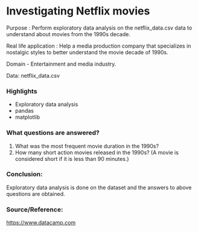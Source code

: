 # Investigating Netflix movies

Purpose : Perform exploratory data analysis on the netflix_data.csv data to understand about movies from the 1990s decade.

Real life application : Help a media production company that specializes in nostalgic styles to better understand the movie decade of 1990s. 

Domain - Entertainment and media industry.

Data: netflix_data.csv


### Highlights

* Exploratory data analysis
* pandas
* matplotlib


### What questions are answered?

1) What was the most frequent movie duration in the 1990s?  <br>
2) How many short action movies released in the 1990s? (A movie is considered short if it is less than 90 minutes.)  <br>
 

### Conclusion:

Exploratory data analysis is done on the dataset and the answers to above questions are obtained.

### Source/Reference:

 https://www.datacamp.com <br>
